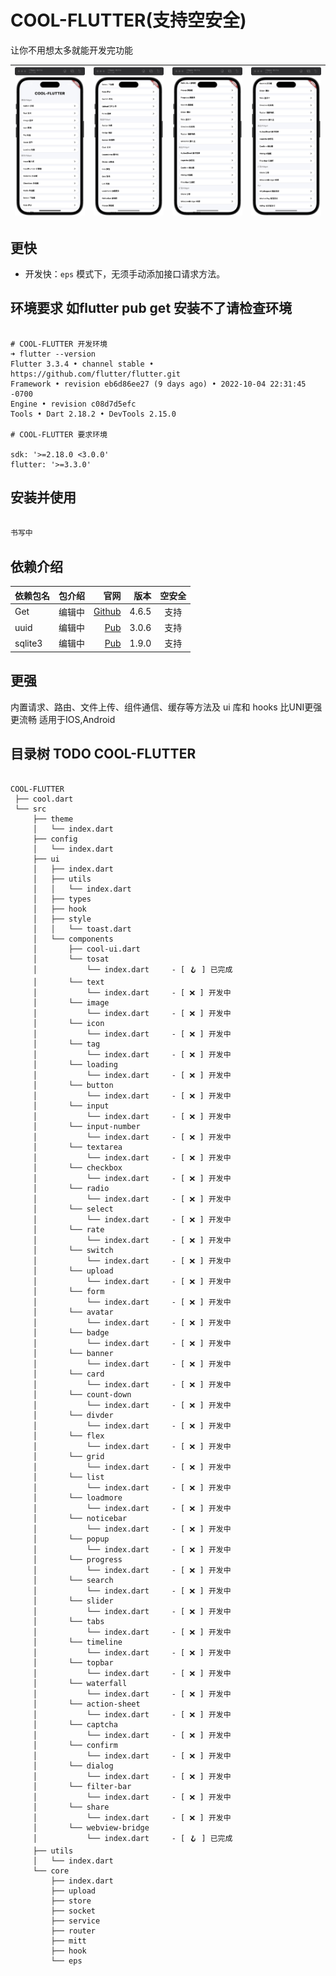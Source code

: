 # COOL-FLUTTER(支持空安全)

让你不用想太多就能开发完功能



| <img src="static/1.jpg" width="180"> | <img src="static/2.jpg" width="180"> | <img src="static/3.jpg" width="180"> | <img src="static/4.jpg" width="180"> |
| :----------------------------------- | -----------------------------------: | -----------------------------------: | -----------------------------------: |










## 更快

-   开发快：`eps` 模式下，无须手动添加接口请求方法。



## 环境要求 如flutter pub get 安装不了请检查环境
``` shell

# COOL-FLUTTER 开发环境
➜ flutter --version
Flutter 3.3.4 • channel stable • https://github.com/flutter/flutter.git
Framework • revision eb6d86ee27 (9 days ago) • 2022-10-04 22:31:45 -0700
Engine • revision c08d7d5efc
Tools • Dart 2.18.2 • DevTools 2.15.0

# COOL-FLUTTER 要求环境

sdk: '>=2.18.0 <3.0.0'
flutter: '>=3.3.0'

```
## 安装并使用

``` dart
 
书写中

```

## 依赖介绍

| 依赖包名 | 包介绍 |                                           官网 |  版本 | 空安全 |
| :------- | -----: | ---------------------------------------------: | ----: | :----: |
| Get      | 编辑中 |   [Github](https://github.com/jonataslaw/getx) | 4.6.5 |  支持  |
| uuid     | 编辑中 | [Pub](https://pub.flutter-io.cn/packages/uuid) | 3.0.6 |  支持  |
| sqlite3  | 编辑中 |        [Pub](https://pub.dev/packages/sqlite3) | 1.9.0 |  支持  |






## 更强

内置请求、路由、文件上传、组件通信、缓存等方法及 ui 库和 hooks
比UNI更强更流畅 适用于IOS,Android


## 目录树 TODO COOL-FLUTTER
```

COOL-FLUTTER
 ├── cool.dart
 └── src
     ├── theme
     │   └── index.dart
     ├── config
     │   └── index.dart
     ├── ui
     │   ├── index.dart
     │   ├── utils
     │   │   └── index.dart
     │   ├── types
     │   ├── hook
     │   ├── style
     │   │   └── toast.dart
     │   └── components
     │       ├── cool-ui.dart
     │       └── tosat
     │           └── index.dart     - [ 🪝 ] 已完成
     │       └── text
     │           └── index.dart     - [ ❌ ] 开发中
     │       └── image
     │           └── index.dart     - [ ❌ ] 开发中
     │       └── icon
     │           └── index.dart     - [ ❌ ] 开发中
     │       └── tag
     │           └── index.dart     - [ ❌ ] 开发中
     │       └── loading
     │           └── index.dart     - [ ❌ ] 开发中
     │       └── button
     │           └── index.dart     - [ ❌ ] 开发中
     │       └── input
     │           └── index.dart     - [ ❌ ] 开发中
     │       └── input-number
     │           └── index.dart     - [ ❌ ] 开发中
     │       └── textarea
     │           └── index.dart     - [ ❌ ] 开发中
     │       └── checkbox
     │           └── index.dart     - [ ❌ ] 开发中
     │       └── radio
     │           └── index.dart     - [ ❌ ] 开发中
     │       └── select
     │           └── index.dart     - [ ❌ ] 开发中
     │       └── rate
     │           └── index.dart     - [ ❌ ] 开发中
     │       └── switch
     │           └── index.dart     - [ ❌ ] 开发中
     │       └── upload
     │           └── index.dart     - [ ❌ ] 开发中
     │       └── form
     │           └── index.dart     - [ ❌ ] 开发中
     │       └── avatar
     │           └── index.dart     - [ ❌ ] 开发中
     │       └── badge
     │           └── index.dart     - [ ❌ ] 开发中
     │       └── banner
     │           └── index.dart     - [ ❌ ] 开发中
     │       └── card
     │           └── index.dart     - [ ❌ ] 开发中
     │       └── count-down
     │           └── index.dart     - [ ❌ ] 开发中
     │       └── divder
     │           └── index.dart     - [ ❌ ] 开发中
     │       └── flex
     │           └── index.dart     - [ ❌ ] 开发中
     │       └── grid
     │           └── index.dart     - [ ❌ ] 开发中
     │       └── list
     │           └── index.dart     - [ ❌ ] 开发中
     │       └── loadmore
     │           └── index.dart     - [ ❌ ] 开发中
     │       └── noticebar
     │           └── index.dart     - [ ❌ ] 开发中
     │       └── popup
     │           └── index.dart     - [ ❌ ] 开发中
     │       └── progress
     │           └── index.dart     - [ ❌ ] 开发中
     │       └── search
     │           └── index.dart     - [ ❌ ] 开发中
     │       └── slider
     │           └── index.dart     - [ ❌ ] 开发中
     │       └── tabs
     │           └── index.dart     - [ ❌ ] 开发中
     │       └── timeline
     │           └── index.dart     - [ ❌ ] 开发中
     │       └── topbar
     │           └── index.dart     - [ ❌ ] 开发中
     │       └── waterfall
     │           └── index.dart     - [ ❌ ] 开发中
     │       └── action-sheet
     │           └── index.dart     - [ ❌ ] 开发中
     │       └── captcha
     │           └── index.dart     - [ ❌ ] 开发中
     │       └── confirm
     │           └── index.dart     - [ ❌ ] 开发中
     │       └── dialog
     │           └── index.dart     - [ ❌ ] 开发中
     │       └── filter-bar
     │           └── index.dart     - [ ❌ ] 开发中
     │       └── share
     │           └── index.dart     - [ ❌ ] 开发中
     │       └── webview-bridge
     │           └── index.dart     - [ 🪝 ] 已完成
     ├── utils
     │   └── index.dart
     └── core
         ├── index.dart
         ├── upload
         ├── store
         ├── socket
         ├── service
         ├── router
         ├── mitt
         ├── hook
         └── eps

 ```